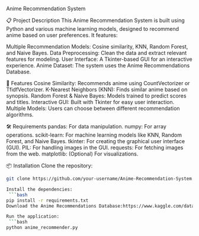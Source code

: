 Anime Recommendation System

📋 Project Description
This Anime Recommendation System is built using Python and various machine learning models, designed to recommend anime based on user preferences. It features:

Multiple Recommendation Models: Cosine similarity, KNN, Random Forest, and Naive Bayes.
Data Preprocessing: Clean the data and extract relevant features for modeling.
User Interface: A Tkinter-based GUI for an interactive experience.
Anime Dataset: The system uses the Anime Recommendations Database.

🌟 Features
Cosine Similarity: Recommends anime using CountVectorizer or TfidfVectorizer.
K-Nearest Neighbors (KNN): Finds similar anime based on synopsis.
Random Forest & Naive Bayes: Models trained to predict scores and titles.
Interactive GUI: Built with Tkinter for easy user interaction.
Multiple Models: Users can choose between different recommendation algorithms.

🛠️ Requirements
pandas: For data manipulation.
numpy: For array operations.
scikit-learn: For machine learning models like KNN, Random Forest, and Naive Bayes.
tkinter: For creating the graphical user interface (GUI).
PIL: For handling images in the GUI.
requests: For fetching images from the web.
matplotlib: (Optional) For visualizations.

📦 Installation
Clone the repository:
 ```bash
 git clone https://github.com/your-username/Anime-Recommendation-System.git

Install the dependencies:
  ```bash
 pip install -r requirements.txt
Download the Anime Recommendations Database:https://www.kaggle.com/datasets/CooperUnion/anime-recommendations-database

Run the application:
  ```bash
 python anime_recommender.py
